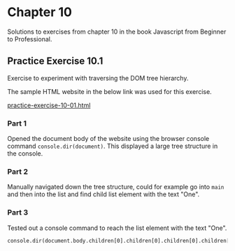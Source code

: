 # Chapter 10

Solutions to exercises from chapter 10 in the book Javascript from Beginner to Professional.

## Practice Exercise 10.1

Exercise to experiment with traversing the DOM tree hierarchy.

The sample HTML website in the below link was used for this exercise.

[practice-exercise-10-01.html](practice-exercise-10-01/practice-exercise-10-01.html)

### Part 1

Opened the document body of the website using the browser console command `console.dir(document)`. This displayed a large tree structure in the console.

### Part 2

Manually navigated down the tree structure, could for example go into `main` and then into the list and find child list element with the text "One".

### Part 3

Tested out a console command to reach the list element with the text "One".

```txt
console.dir(document.body.children[0].children[0].children[0].children[0].textContent)
```
